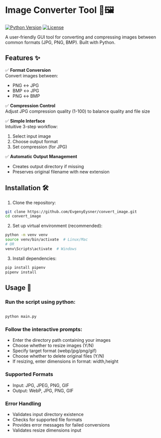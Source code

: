 # Image Converter Tool 🔄🖼️

[![Python Version](https://img.shields.io/badge/Python-3.10-blue)](https://www.python.org/)
[![License](https://img.shields.io/badge/License-MIT-green)](LICENSE)

A user-friendly GUI tool for converting and compressing images between common formats (JPG, PNG, BMP). Built with Python.

## Features ✨

✅ **Format Conversion**  
Convert images between:
- PNG ↔ JPG
- BMP ↔ JPG
- PNG ↔ BMP

✅ **Compression Control**  
Adjust JPG compression quality (1-100) to balance quality and file size

✅ **Simple Interface**  
Intuitive 3-step workflow:
1. Select input image
2. Choose output format
3. Set compression (for JPG)

✅ **Automatic Output Management**  
- Creates output directory if missing
- Preserves original filename with new extension

## Installation 🛠️

1. Clone the repository:
```bash
git clone https://github.com/EvgenyEysner/convert_image.git
cd convert_image
```
2. Set up virtual environment (recommended):
```bash
python -m venv venv
source venv/bin/activate  # Linux/Mac
# OR
venv\Scripts\activate  # Windows
```
3. Install dependencies:
```bash
pip install pipenv
pipenv install
```
## Usage 🚀
### Run the script using python:
```bash

python main.py
```
### Follow the interactive prompts:

- Enter the directory path containing your images
- Choose whether to resize images (Y/N)
- Specify target format (webp/jpg/png/gif)
- Choose whether to delete original files (Y/N)
- If resizing, enter dimensions in format: width,height

### Supported Formats
- Input: JPG, JPEG, PNG, GIF
- Output: WebP, JPG, PNG, GIF

### Error Handling
- Validates input directory existence
- Checks for supported file formats
- Provides error messages for failed conversions
- Validates resize dimensions input